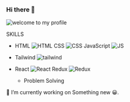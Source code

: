 ### Hi there 👋

<!--
**ManavJain01/ManavJain01** is a ✨ _special_ ✨ repository because its `README.md` (this file) appears on your GitHub profile.

Here are some ideas to get you started:

- 🔭 I’m currently working on MERN stack development.
- 🌱 I’m currently learning Node JS
- 👯 I’m looking to collaborate on ...
- 🤔 I’m looking for help with ...
- 💬 Ask me about ...
- 📫 How to reach me: ...
- 😄 Pronouns: ...
- ⚡ Fun fact: ...
-->
![welcome to my profile](https://github.com/ManavJain01/ManavJain01/assets/118716368/7ce1a8fb-4615-4e57-a5b2-db5f33eeee0d)

SKILLS


* HTML ![HTML](https://github.com/ManavJain01/ManavJain01/assets/118716368/45535feb-5b4c-4df7-8fda-f586c3a1e342)
 CSS ![CSS](https://github.com/ManavJain01/ManavJain01/assets/118716368/ebace99d-3c01-4d8e-ba35-904d16f0ca01)
 JavaScript ![JS](https://github.com/ManavJain01/ManavJain01/assets/118716368/adcc0805-da46-4960-bc6c-a19abad6f30a)


* Tailwind ![tailwind](https://github.com/ManavJain01/ManavJain01/assets/118716368/26f55def-25c2-4b2a-bd63-417f0ddd1ab4)


* React ![React](https://github.com/ManavJain01/ManavJain01/assets/118716368/d9500840-8b52-41db-a6f0-e450fd9d997b)
 Redux ![Redux](https://github.com/ManavJain01/ManavJain01/assets/118716368/0b658e35-6c9a-4e43-9345-974b129f1c85)


  * Problem Solving

🔭 I’m currently working on Something new 😀.
